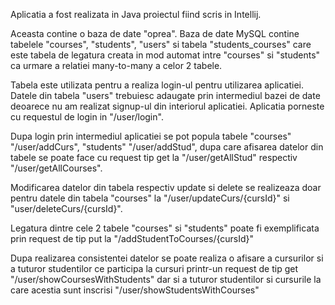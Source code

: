 Aplicatia a fost realizata in Java proiectul fiind scris in Intellij.

Aceasta contine o baza de date "oprea". Baza de date MySQL contine tabelele "courses", "students", "users" si tabela "students_courses" care este tabela de legatura creata in mod automat intre "courses" si "students" ca urmare a relatiei many-to-many a celor 2 tabele.

Tabela este utilizata pentru a realiza login-ul pentru utilizarea aplicatiei. Datele din tabela "users" trebuiesc adaugate prin intermediul bazei de date deoarece nu am realizat signup-ul din interiorul aplicatiei. Aplicatia porneste cu requestul de login in "/user/login".

Dupa login prin intermediul aplicatiei se pot popula tabele "courses" "/user/addCurs", "students" "/user/addStud", dupa care afisarea datelor din tabele se poate face cu request tip get la "/user/getAllStud" respectiv "/user/getAllCourses".

Modificarea datelor din tabela respectiv update si delete se realizeaza doar pentru datele din tabela "courses" la "/user/updateCurs/{cursId}" si "user/deleteCurs/{cursId}".

Legatura dintre cele 2 tabele "courses" si "students" poate fi exemplificata prin request de tip put la "/addStudentToCourses/{cursId}"

Dupa realizarea consistentei datelor se poate realiza o afisare a cursurilor si a tuturor studentilor ce participa la cursuri printr-un request de tip get "/user/showCoursesWithStudents" dar si a tuturor studentilor si cursurile la care acestia sunt inscrisi "/user/showStudentsWithCourses"
